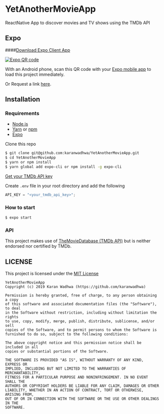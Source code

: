 # YetAnotherMovieApp

ReactNative App to discover movies and TV shows using the TMDb API

## Expo

####[Download Expo Client App](https://play.google.com/store/apps/details?id=host.exp.exponent&hl=en_US)

[![Expo QR code](https://github.com/karanwadhwa/YetAnotherMovieApp/blob/master/demo/YetAnotherMovieAppExpoQRcode.PNG)](https://expo.io/@karanwadhwa/YAMA)

With an Android phone, scan this QR code with your [Expo mobile app](https://play.google.com/store/apps/details?id=host.exp.exponent&hl=en_US) to load this project immediately.

Or Request a link [here](https://expo.io/@karanwadhwa/YAMA).

## Installation

### Requirements

- [Node.js](https://nodejs.org/en/)
- [Yarn](https://yarnpkg.com) or [npm](https://www.npmjs.com/)
- [Expo](https://expo.io/)

Clone this repo

```sh
$ git clone git@github.com:karanwadhwa/YetAnotherMovieApp.git
$ cd YetAnotherMovieApp
$ yarn or npm install
$ yarn global add expo-cli or npm install -g expo-cli
```

[Get your TMDb API key](https://www.themoviedb.org/faq/api)

Create `.env` file in your root directory and add the following

```js
API_KEY = "<your_tmdb_api_key>";
```

### How to start

```sh
$ expo start
```

### API

This project makes use of [TheMovieDatabase (TMDb API)](https://www.themoviedb.org/documentation/api) but is neither endorsed nor certified by TMDb.

## LICENSE

This project is licensed under the [MIT License](https://github.com/karanwadhwa/YetAnotherMovieApp/blob/master/LICENSE)

```
YetAnotherMovieApp
Copyright (c) 2019 Karan Wadhwa (https://github.com/karanwadhwa)

Permission is hereby granted, free of charge, to any person obtaining a copy
of this software and associated documentation files (the "Software"), to deal
in the Software without restriction, including without limitation the rights
to use, copy, modify, merge, publish, distribute, sublicense, and/or sell
copies of the Software, and to permit persons to whom the Software is
furnished to do so, subject to the following conditions:

The above copyright notice and this permission notice shall be included in all
copies or substantial portions of the Software.

THE SOFTWARE IS PROVIDED "AS IS", WITHOUT WARRANTY OF ANY KIND, EXPRESS OR
IMPLIED, INCLUDING BUT NOT LIMITED TO THE WARRANTIES OF MERCHANTABILITY,
FITNESS FOR A PARTICULAR PURPOSE AND NONINFRINGEMENT. IN NO EVENT SHALL THE
AUTHORS OR COPYRIGHT HOLDERS BE LIABLE FOR ANY CLAIM, DAMAGES OR OTHER
LIABILITY, WHETHER IN AN ACTION OF CONTRACT, TORT OR OTHERWISE, ARISING FROM,
OUT OF OR IN CONNECTION WITH THE SOFTWARE OR THE USE OR OTHER DEALINGS IN THE
SOFTWARE.
```
